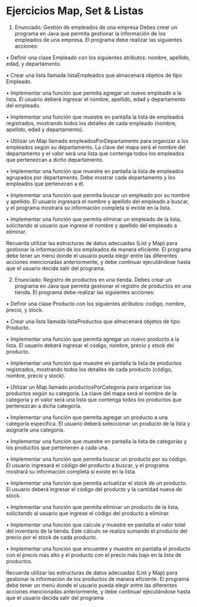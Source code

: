 # Ejercicios Map, Set & Listas 
1. Enunciado: Gestión de empleados de una empresa
Debes crear un programa en Java que permita gestionar la información de los 
empleados de una empresa. El programa debe realizar las siguientes acciones:

• Definir una clase Empleado con los siguientes atributos: nombre, 
apellido, edad, y departamento.

• Crear una lista llamada listaEmpleados que almacenará objetos de tipo 
Empleado.

• Implementar una función que permita agregar un nuevo empleado a la 
lista. El usuario deberá ingresar el nombre, apellido, edad y 
departamento del empleado.

• Implementar una función que muestre en pantalla la lista de empleados 
registrados, mostrando todos los detalles de cada empleado (nombre, 
apellido, edad y departamento).

• Utilizar un Map llamado empleadosPorDepartamento para organizar a los 
empleados según su departamento. La clave del mapa será el nombre 
del departamento y el valor será una lista que contenga todos los 
empleados que pertenezcan a dicho departamento.

• Implementar una función que muestre en pantalla la lista de empleados 
agrupados por departamento. Debe mostrar cada departamento y los 
empleados que pertenecen a él.

• Implementar una función que permita buscar un empleado por su 
nombre y apellido. El usuario ingresará el nombre y apellido del 
empleado a buscar, y el programa mostrará su información completa si 
existe en la lista.

• Implementar una función que permita eliminar un empleado de la lista, 
solicitando al usuario que ingrese el nombre y apellido del empleado a 
eliminar.

Recuerda utilizar las estructuras de datos adecuadas (List y Map) para 
gestionar la información de los empleados de manera eficiente.
El programa debe tener un menú donde el usuario pueda elegir entre las 
diferentes acciones mencionadas anteriormente, y debe continuar 
ejecutándose hasta que el usuario decida salir del programa.

2. Enunciado: Registro de productos en una tienda.
Debes crear un programa en Java que permita gestionar el registro de 
productos en una tienda. El programa debe realizar las siguientes acciones:

• Definir una clase Producto con los siguientes atributos: codigo, nombre, 
precio, y stock.

• Crear una lista llamada listaProductos que almacenará objetos de tipo 
Producto.

• Implementar una función que permita agregar un nuevo producto a la 
lista. El usuario deberá ingresar el código, nombre, precio y stock del 
producto.

• Implementar una función que muestre en pantalla la lista de productos 
registrados, mostrando todos los detalles de cada producto (código, 
nombre, precio y stock).

• Utilizar un Map llamado productosPorCategoria para organizar los 
productos según su categoría. La clave del mapa será el nombre de la 
categoría y el valor será una lista que contenga todos los productos que 
pertenezcan a dicha categoría.

• Implementar una función que permita agregar un producto a una 
categoría específica. El usuario deberá seleccionar un producto de la 
lista y asignarle una categoría.

• Implementar una función que muestre en pantalla la lista de categorías 
y los productos que pertenecen a cada una.

• Implementar una función que permita buscar un producto por su 
código. El usuario ingresará el código del producto a buscar, y el 
programa mostrará su información completa si existe en la lista.

• Implementar una función que permita actualizar el stock de un 
producto. El usuario deberá ingresar el código del producto y la 
cantidad nueva de stock.

• Implementar una función que permita eliminar un producto de la lista, 
solicitando al usuario que ingrese el código del producto a eliminar.

• Implementar una función que calcule y muestre en pantalla el valor 
total del inventario de la tienda. Este cálculo se realiza sumando el 
producto del precio por el stock de cada producto.

• Implementar una función que encuentre y muestre en pantalla el 
producto con el precio más alto y el producto con el precio más bajo en 
la lista de productos.

Recuerda utilizar las estructuras de datos adecuadas (List y Map) para 
gestionar la información de los productos de manera eficiente.
El programa debe tener un menú donde el usuario pueda elegir entre las 
diferentes acciones mencionadas anteriormente, y debe continuar 
ejecutándose hasta que el usuario decida salir del programa

